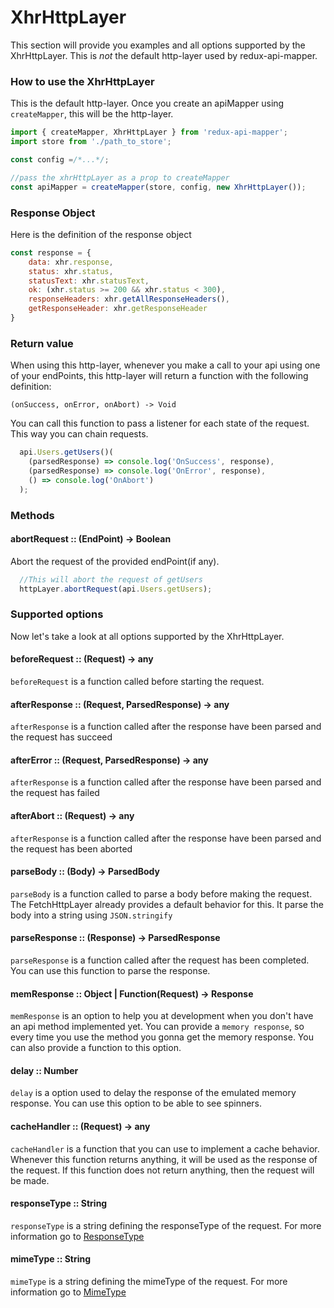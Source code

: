 # XhrHttpLayer

This section will provide you examples and all options supported by the XhrHttpLayer. This is *not* the default http-layer used by redux-api-mapper.

### How to use the XhrHttpLayer

This is the default http-layer. Once you create an apiMapper using `createMapper`, this will be the http-layer.

```js
import { createMapper, XhrHttpLayer } from 'redux-api-mapper';
import store from './path_to_store';

const config =/*...*/;

//pass the xhrHttpLayer as a prop to createMapper
const apiMapper = createMapper(store, config, new XhrHttpLayer());
```

### Response Object
Here is the definition of the response object

```js
const response = {
    data: xhr.response,
    status: xhr.status,
    statusText: xhr.statusText,
    ok: (xhr.status >= 200 && xhr.status < 300),
    responseHeaders: xhr.getAllResponseHeaders(),
    getResponseHeader: xhr.getResponseHeader
}
```

### Return value
When using this http-layer, whenever you make a call to your api using one of your endPoints, this http-layer will return a function with the following definition:

`(onSuccess, onError, onAbort) -> Void`

You can call this function to pass a listener for each state of the request. This way you can chain requests.

```js
  api.Users.getUsers()(
    (parsedResponse) => console.log('OnSuccess', response),
    (parsedResponse) => console.log('OnError', response),
    () => console.log('OnAbort')
  );
```

### Methods

#### abortRequest :: (EndPoint) -> Boolean
Abort the request of the provided endPoint(if any).

```js
  //This will abort the request of getUsers
  httpLayer.abortRequest(api.Users.getUsers);
```

### Supported options
Now let's take a look at all options supported by the XhrHttpLayer.

#### beforeRequest :: (Request) -> any
`beforeRequest` is a function called before starting the request. 

#### afterResponse :: (Request, ParsedResponse) -> any
`afterResponse` is a function called after the response have been parsed and the request has succeed

#### afterError :: (Request, ParsedResponse) -> any
`afterResponse` is a function called after the response have been parsed and the request has failed

#### afterAbort :: (Request) -> any
`afterResponse` is a function called after the response have been parsed and the request has been aborted

#### parseBody  :: (Body) -> ParsedBody
`parseBody` is a function called to parse a body before making the request.
The FetchHttpLayer already provides a default behavior for this. It parse the body into a string using `JSON.stringify`

#### parseResponse :: (Response) -> ParsedResponse
`parseResponse` is a function called after the request has been completed. You can use this function to parse the response. 

#### memResponse :: Object | Function(Request) -> Response
`memResponse` is an option to help you at development when you don't have an api method implemented yet. You can provide a `memory response`, so every time you use the method you gonna get the memory response. You can also provide a function to this option.

#### delay :: Number
`delay` is a option used to delay the response of the emulated memory response. You can use this option to be able to see spinners.

#### cacheHandler :: (Request) -> any
`cacheHandler` is a function that you can use to implement a cache behavior. Whenever this function returns anything, it will be used as the response of the request. If this function does not return anything, then the request will be made.

#### responseType :: String
`responseType` is a string defining the responseType of the request. For more information go to [ResponseType](https://developer.mozilla.org/en-US/docs/Web/API/XMLHttpRequest/responseType)

#### mimeType :: String
`mimeType` is a string defining the mimeType of the request. For more information go to [MimeType](https://developer.mozilla.org/en-US/docs/Web/API/XMLHttpRequest/Using_XMLHttpRequest#Handling_binary_data)


